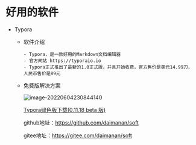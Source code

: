 # 好用的软件
- Typora

  - 软件介绍
     ```
    - Typora，是一款好用的Markdown文档编辑器
    - 官方网站 https://typoraio.io
    - Typora正式推出了最新的1.0正式版，并且开始收费，官方售价是美元14.99刀，人民币售价是89元
    ```
    
  - 免费版解决方案
  
     ![image-20220604230844140](C:\Users\dmn\Documents\GitHub\cnwbn\soft\README.assets\image-20220604230844140.png)
     
     [Typora绿色版下载(0.11.18 beta 版)](./README.assets/Typora.zip)
     
     github地址：https://github.com/daimanan/soft
     
     gitee地址：https://gitee.com/daimanan/soft

